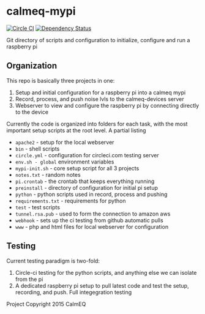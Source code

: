 # calmeq-mypi
[![Circle CI](https://circleci.com/gh/CalmEQ/calmeq-mypi.svg?style=shield)](https://circleci.com/gh/CalmEQ/calmeq-mypi)
[![Dependency Status](https://gemnasium.com/CalmEQ/calmeq-mypi.svg)](https://gemnasium.com/CalmEQ/calmeq-mypi)

Git directory of scripts and configuration to initialize, configure and run a raspberry pi


## Organization

This repo is basically three projects in one:

1. Setup and initial configuration for a raspberry pi into a calmeq mypi
2. Record, process, and push noise lvls to the calmeq-devices server
3. Webserver to view and configure the raspberry pi by connecting directly to the device

Currently the code is organized into folders for each task, with the most important setup scripts 
at the root level. A partial listing

* `apache2` - setup for the local webserver
* `bin` - shell scripts
* `circle.yml` - configuration for circleci.com testing server
* `env.sh - global` environment variables
* `mypi-init.sh` - core setup script for all 3 projects
* `notes.txt` - random notes
* `pi.crontab` - the crontab that keeps everything running
* `preinstall` - directory of configuration for initial pi setup
* `python` - python scripts used in record, process and pushing 
* `requirements.txt` - requirements for python
* `test` - test scripts
* `tunnel.rsa.pub` - used to form the connection to amazon aws
* `webhook` - sets up the ci testing from github automatic pulls
* `www` - php and html files for local webserver for configuration



## Testing

Current testing paradigm is two-fold:

1. Circle-ci testing for the python scripts, and anything else we can isolate from the pi
2. A dedicated raspberry pi setup to pull latest code and test the setup, recording, and push. Full integegration testing





Project Copyright 2015 CalmEQ

